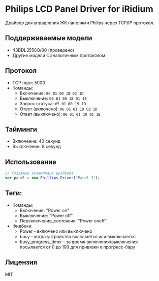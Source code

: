# Philips LCD Panel Driver for iRidium

Драйвер для управления ЖК панелями Philips через TCP/IP протокол.

## Поддерживаемые модели
- 43BDL3550Q/00 (проверено)
- Другие модели с аналогичным протоколом

## Протокол
- TCP порт: 5000
- Команды:
  - Включение: `06 01 00 18 02 1D`
  - Выключение: `06 01 00 18 01 1E`
  - Запрос статуса: `05 01 00 19 1D`
  - Ответ (включено): `06 01 01 19 02 1D`
  - Ответ (выключено): `06 01 01 19 01 1E`

## Тайминги
- Включение: 40 секунд
- Выключение: 8 секунд

## Использование
```javascript
// Создание экземпляра драйвера
var panel = new Phillips_Driver("Panel 1");
```

## Теги:
- Команды:
  - Включение: "Power on"
  - Выключение: "Power off"
  - Переключение_состояния: "Power onoff"
- Фидбеки:
  - Power - включено или выключено
  - busy - когда устройство включается или выключается
  - busy_progress_timer - за время включения/выключения посылается от 0 до 100 для привязки к прогресс-бару

## Лицензия
MIT 